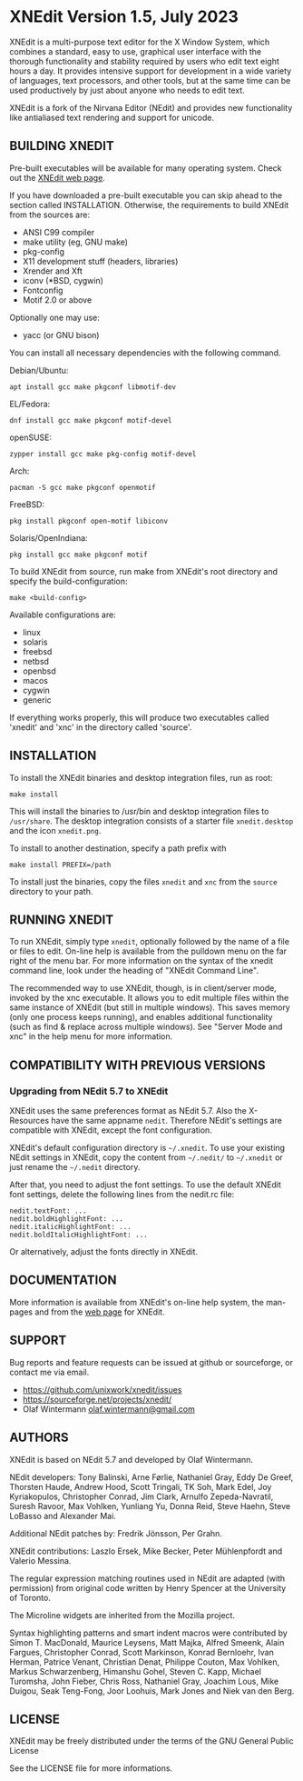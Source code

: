 XNEdit Version 1.5, July 2023
=============================

XNEdit is a multi-purpose text editor for the X Window System, which combines
a standard, easy to use, graphical user interface with the thorough
functionality and stability required by users who edit text eight hours a day.
It provides intensive support for development in a wide variety of languages,
text processors, and other tools, but at the same time can be used productively
by just about anyone who needs to edit text.

XNEdit is a fork of the Nirvana Editor (NEdit) and provides new functionality
like antialiased text rendering and support for unicode.

BUILDING XNEDIT
---------------

Pre-built executables will be available for many operating system. Check out
the [XNEdit web page](https://www.unixwork.de/xnedit/).

If you have downloaded a pre-built executable you can skip ahead to the section
called INSTALLATION. Otherwise, the requirements to build XNEdit from the
sources are:

 - ANSI C99 compiler
 - make utility (eg, GNU make)
 - pkg-config
 - X11 development stuff (headers, libraries)
 - Xrender and Xft
 - iconv (*BSD, cygwin)
 - Fontconfig
 - Motif 2.0 or above
 
Optionally one may use:
 
 - yacc (or GNU bison)
 
You can install all necessary dependencies with the following command.

Debian/Ubuntu:

    apt install gcc make pkgconf libmotif-dev

EL/Fedora:

    dnf install gcc make pkgconf motif-devel

openSUSE:

    zypper install gcc make pkg-config motif-devel

Arch:

    pacman -S gcc make pkgconf openmotif

FreeBSD:

    pkg install pkgconf open-motif libiconv

Solaris/OpenIndiana:

    pkg install gcc make pkgconf motif

To build XNEdit from source, run make from XNEdit's root directory and specify
the build-configuration:

    make <build-config>

Available configurations are:
    
 - linux
 - solaris
 - freebsd
 - netbsd
 - openbsd
 - macos
 - cygwin
 - generic

If everything works properly, this will produce two executables called
'xnedit' and 'xnc' in the directory called 'source'.

INSTALLATION
------------

To install the XNEdit binaries and desktop integration files, run as root:

    make install

This will install the binaries to /usr/bin and desktop integration files to
`/usr/share`. The desktop integration consists of a starter file `xnedit.desktop`
and the icon `xnedit.png`.

To install to another destination, specify a path prefix with

    make install PREFIX=/path  

To install just the binaries, copy the files `xnedit` and `xnc` from the
`source` directory to your path.

RUNNING XNEDIT
--------------

To run XNEdit, simply type `xnedit`, optionally followed by the name of a file
or files to edit. On-line help is available from the pulldown menu on the far
right of the menu bar. For more information on the syntax of the xnedit command
line, look under the heading of "XNEdit Command Line".

The recommended way to use XNEdit, though, is in client/server mode, invoked by
the xnc executable. It allows you to edit multiple files within the same
instance of XNEdit (but still in multiple windows). This saves memory (only one
process keeps running), and enables additional functionality (such as find &
replace across multiple windows). See "Server Mode and xnc" in the help menu
for more information.

COMPATIBILITY WITH PREVIOUS VERSIONS
------------------------------------

### Upgrading from NEdit 5.7 to XNEdit 

XNEdit uses the same preferences format as NEdit 5.7. Also the X-Resources have
the same appname `nedit`. Therefore NEdit's settings are compatible with
XNEdit, except the font configuration.

XNEdit's default configuration directory is `~/.xnedit`. To use your
existing NEdit settings in XNEdit, copy the content from `~/.nedit/` to
`~/.xnedit` or just rename the `~/.nedit` directory.

After that, you need to adjust the font settings. To use the default XNEdit
font settings, delete the following lines from the nedit.rc file:

    nedit.textFont: ...
    nedit.boldHighlightFont: ...
    nedit.italicHighlightFont: ...
    nedit.boldItalicHighlightFont: ...

Or alternatively, adjust the fonts directly in XNEdit.

DOCUMENTATION
-------------

More information is available from XNEdit's on-line help system, the man-pages
and from the [web page](https://www.unixwork.de/xnedit/) for XNEdit.

SUPPORT
-------

Bug reports and feature requests can be issued at github or sourceforge,
or contact me via email.

 - https://github.com/unixwork/xnedit/issues
 - https://sourceforge.net/projects/xnedit/
 - Olaf Wintermann <olaf.wintermann@gmail.com>

AUTHORS
-------

XNEdit is based on NEdit 5.7 and developed by Olaf Wintermann. 

NEdit developers: Tony Balinski, Arne Førlie, Nathaniel Gray, Eddy De Greef,
Thorsten Haude, Andrew Hood, Scott Tringali, TK Soh, Mark Edel,
Joy Kyriakopulos, Christopher Conrad, Jim Clark, Arnulfo Zepeda-Navratil,
Suresh Ravoor, Max Vohlken, Yunliang Yu, Donna Reid, Steve Haehn,
Steve LoBasso and Alexander Mai.

Additional NEdit patches by: Fredrik Jönsson, Per Grahn.

XNEdit contributions: Laszlo Ersek, Mike Becker, Peter Mühlenpfordt and
Valerio Messina.

The regular expression matching routines used in NEdit are adapted (with
permission) from original code written by Henry Spencer at the University of
Toronto.

The Microline widgets are inherited from the Mozilla project.

Syntax highlighting patterns and smart indent macros were contributed by
Simon T. MacDonald,  Maurice Leysens, Matt Majka, Alfred Smeenk, Alain Fargues,
Christopher Conrad, Scott Markinson, Konrad Bernloehr, Ivan Herman,
Patrice Venant, Christian Denat, Philippe Couton, Max Vohlken,
Markus Schwarzenberg, Himanshu Gohel, Steven C. Kapp, Michael Turomsha,
John Fieber, Chris Ross, Nathaniel Gray, Joachim Lous, Mike Duigou,
Seak Teng-Fong, Joor Loohuis, Mark Jones and Niek van den Berg. 

LICENSE
-------

XNEdit may be freely distributed under the terms of the GNU
General Public License

See the LICENSE file for more informations.

